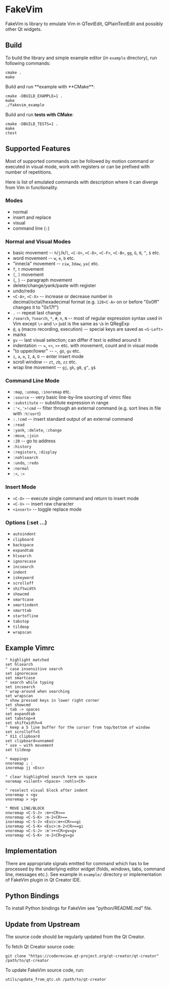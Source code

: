 # FakeVim

FakeVim is library to emulate Vim in QTextEdit, QPlainTextEdit and possibly other Qt widgets.

## Build

To build the library and simple example editor (in `example` directory), run
following commands:

    cmake .
    make

Build and run **example with **CMake\*\*:

    cmake -DBUILD_EXAMPLE=1 .
    make
    ./fakevim_example

Build and run **tests with CMake**:

    cmake -DBUILD_TESTS=1 .
    make
    ctest

## Supported Features

Most of supported commands can be followed by motion command or executed in visual mode, work with registers or can be prefixed with number of repetitions.

Here is list of emulated commands with description where it can diverge from Vim in functionality.

### Modes

- normal
- insert and replace
- visual
- command line (`:`)

### Normal and Visual Modes

- basic movement -- `h`/`j`/`k`/`l`, `<C-U>`, `<C-D>`, `<C-F>`, `<C-B>`, `gg`, `G`, `0`, `^`, `$` etc.
- word movement -- `w`, `e`, `b` etc.
- "inner/a" movement -- `ciw`, `3daw`, `ya{` etc.
- `f`, `t` movement
- `[`, `]` movement
- `{`, `}` -- paragraph movement
- delete/change/yank/paste with register
- undo/redo
- `<C-A>`, `<C-X>` -- increase or decrease number in decimal/octal/hexadecimal format (e.g. `128<C-A>` on or before "0x0ff" changes it to "0x17f")
- `.` -- repeat last change
- `/search`, `?search`, `*`, `#`, `n`, `N` -- most of regular expression syntax used in Vim except `\<` and `\>` just is the same as `\b` in QRegExp
- `@`, `q` (macro recording, execution) -- special keys are saved as `<S-Left>`
- marks
- `gv` -- last visual selection; can differ if text is edited around it
- indentation -- `=`, `<<`, `>>` etc. with movement, count and in visual mode
- "to upper/lower" -- `~`, `gU`, `gu` etc.
- `i`, `a`, `o`, `I`, `A`, `O` -- enter insert mode
- scroll window -- `zt`, `zb`, `zz` etc.
- wrap line movement -- `gj`, `gk`, `g0`, `g^`, `g$`

### Command Line Mode

- `:map`, `:unmap`, `:inoremap` etc.
- `:source` -- very basic line-by-line sourcing of vimrc files
- `:substitute` -- substitute expression in range
- `:'<,'>!cmd` -- filter through an external command (e.g. sort lines in file with `:%!sort`)
- `:.!cmd` -- insert standard output of an external command
- `:read`
- `:yank`, `:delete`, `:change`
- `:move`, `:join`
- `:20` -- go to address
- `:history`
- `:registers`, `:display`
- `:nohlsearch`
- `:undo`, `:redo`
- `:normal`
- `:<`, `:>`

### Insert Mode

- `<C-O>` -- execute single command and return to insert mode
- `<C-V>` -- insert raw character
- `<insert>` -- toggle replace mode

### Options (:set ...)

- `autoindent`
- `clipboard`
- `backspace`
- `expandtab`
- `hlsearch`
- `ignorecase`
- `incsearch`
- `indent`
- `iskeyword`
- `scrolloff`
- `shiftwidth`
- `showcmd`
- `smartcase`
- `smartindent`
- `smarttab`
- `startofline`
- `tabstop`
- `tildeop`
- `wrapscan`

## Example Vimrc

    " highlight matched
    set hlsearch
    " case insensitive search
    set ignorecase
    set smartcase
    " search while typing
    set incsearch
    " wrap-around when searching
    set wrapscan
    " show pressed keys in lower right corner
    set showcmd
    " tab -> spaces
    set expandtab
    set tabstop=4
    set shiftwidth=4
    " keep a 5 line buffer for the cursor from top/bottom of window
    set scrolloff=5
    " X11 clipboard
    set clipboard=unnamed
    " use ~ with movement
    set tildeop

    " mappings
    nnoremap ; :
    inoremap jj <Esc>

    " clear highlighted search term on space
    noremap <silent> <Space> :nohls<CR>

    " reselect visual block after indent
    vnoremap < <gv
    vnoremap > >gv

    " MOVE LINE/BLOCK
    nnoremap <C-S-J> :m+<CR>==
    nnoremap <C-S-K> :m-2<CR>==
    inoremap <C-S-J> <Esc>:m+<CR>==gi
    inoremap <C-S-K> <Esc>:m-2<CR>==gi
    vnoremap <C-S-J> :m'>+<CR>gv=gv
    vnoremap <C-S-K> :m-2<CR>gv=gv

## Implementation

There are appropriate signals emitted for command which has to be processed by the underlying editor widget (folds, windows, tabs, command line, messages etc.).
See example in `example/` directory or implementation of FakeVim plugin in Qt Creator IDE.

## Python Bindings

To install Python bindings for FakeVim see "python/README.md" file.

## Update from Upstream

The source code should be regularly updated from the Qt Creator.

To fetch Qt Creator source code:

    git clone "https://codereview.qt-project.org/qt-creator/qt-creator" /path/to/qt-creator

To update FakeVim source code, run:

    utils/update_from_qtc.sh /path/to/qt-creator
